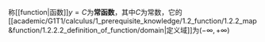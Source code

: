 称[[function|函数]]$y=C$为**常函数**，其中$C$为常数，它的[[academic/G1T1/calculus/1_prerequisite_knowledge/1.2_function/1.2.2_map&function/1.2.2.2_definition_of_function/domain|定义域]]为$(-\infty,+\infty)$
